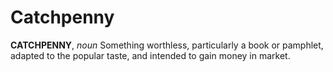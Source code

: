 # Catchpenny

**CATCHPENNY**, _noun_ Something worthless, particularly a book or pamphlet, adapted to the popular taste, and intended to gain money in market.